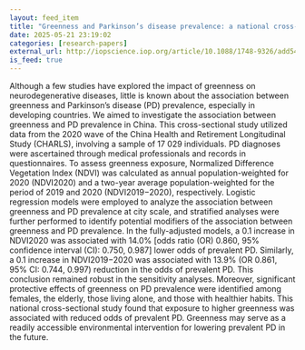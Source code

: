 ```yaml
---
layout: feed_item
title: "Greenness and Parkinson’s disease prevalence: a national cross-sectional study in China"
date: 2025-05-21 23:19:02
categories: [research-papers]
external_url: http://iopscience.iop.org/article/10.1088/1748-9326/add54c
is_feed: true
---
```


Although a few studies have explored the impact of greenness on neurodegenerative diseases, little is known about the association between greenness and Parkinson’s disease (PD) prevalence, especially in developing countries. We aimed to investigate the association between greenness and PD prevalence in China. This cross-sectional study utilized data from the 2020 wave of the China Health and Retirement Longitudinal Study (CHARLS), involving a sample of 17 029 individuals. PD diagnoses were ascertained through medical professionals and records in questionnaires. To assess greenness exposure, Normalized Difference Vegetation Index (NDVI) was calculated as annual population-weighted for 2020 (NDVI2020) and a two-year average population-weighted for the period of 2019 and 2020 (NDVI2019−2020), respectively. Logistic regression models were employed to analyze the association between greenness and PD prevalence at city scale, and stratified analyses were further performed to identify potential modifiers of the association between greenness and PD prevalence. In the fully-adjusted models, a 0.1 increase in NDVI2020 was associated with 14.0% [odds ratio (OR) 0.860, 95% confidence interval (CI): 0.750, 0.987] lower odds of prevalent PD. Similarly, a 0.1 increase in NDVI2019−2020 was associated with 13.9% (OR 0.861, 95% CI: 0.744, 0.997) reduction in the odds of prevalent PD. This conclusion remained robust in the sensitivity analyses. Moreover, significant protective effects of greenness on PD prevalence were identified among females, the elderly, those living alone, and those with healthier habits. This national cross-sectional study found that exposure to higher greenness was associated with reduced odds of prevalent PD. Greenness may serve as a readily accessible environmental intervention for lowering prevalent PD in the future.
